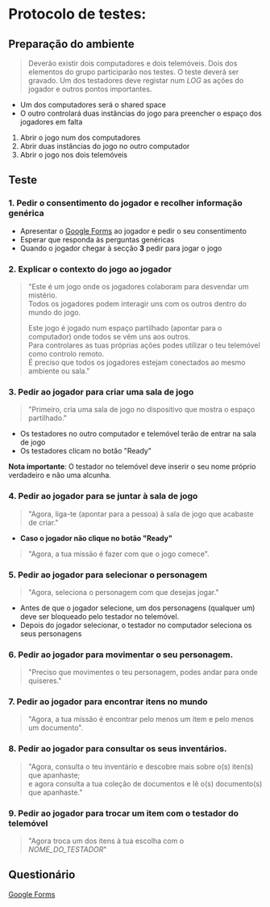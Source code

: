 # Protocolo de testes:

## Preparação do ambiente

> Deverão existir dois computadores e dois telemóveis.
> Dois dos elementos do grupo participarão nos testes.
> O teste deverá ser gravado.
> Um dos testadores deve registar num *LOG* as ações do jogador e outros pontos importantes.

- Um dos computadores será o shared space
- O outro controlará duas instâncias do jogo para preencher o espaço dos jogadores em falta

1. Abrir o jogo num dos computadores
2. Abrir duas instâncias do jogo no outro computador
3. Abrir o jogo nos dois telemóveis

## Teste

### 1. Pedir o consentimento do jogador e recolher informação genérica

- Apresentar o [Google Forms](https://forms.gle/URjUMxr1Rx2c86HR8) ao jogador e pedir o seu consentimento
- Esperar que responda às perguntas genéricas
- Quando o jogador chegar à secção **3** pedir para jogar o jogo

### 2. Explicar o contexto do jogo ao jogador

> "Este é um jogo onde os jogadores colaboram para desvendar um mistério.  
> Todos os jogadores podem interagir uns com os outros dentro do mundo do jogo.  
> 
> Este jogo é jogado num espaço partilhado (apontar para o computador) onde todos se vêm uns aos outros.  
> Para controlares as tuas próprias ações podes utilizar o teu telemóvel como controlo remoto.  
> É preciso que todos os jogadores estejam conectados ao mesmo ambiente ou sala."

### 3. Pedir ao jogador para criar uma sala de jogo  
> "Primeiro, cria uma sala de jogo no dispositivo que mostra o espaço partilhado."

- Os testadores no outro computador e telemóvel terão de entrar na sala de jogo
- Os testadores clicam no botão "Ready"

**Nota importante**: O testador no telemóvel deve inserir o seu nome próprio verdadeiro e não uma alcunha.

### 4. Pedir ao jogador para se juntar à sala de jogo  
> "Agora, liga-te (apontar para a pessoa) à sala de jogo que acabaste de criar."

- **Caso o jogador não clique no botão "Ready"**  
> "Agora, a tua missão é fazer com que o jogo comece".

### 5. Pedir ao jogador para selecionar o personagem  
> "Agora, seleciona o personagem com que desejas jogar."

- Antes de que o jogador selecione, um dos personagens (qualquer um) deve ser bloqueado pelo testador no telemóvel.
- Depois do jogador selecionar, o testador no computador seleciona os seus personagens

### 6. Pedir ao jogador para movimentar o seu personagem.  
> "Preciso que movimentes o teu personagem, podes andar para onde quiseres."

### 7. Pedir ao jogador para encontrar itens no mundo  
> "Agora, a tua missão é encontrar pelo menos um item e pelo menos um documento".

### 8. Pedir ao jogador para consultar os seus inventários.  
> "Agora, consulta o teu inventário e descobre mais sobre o(s) iten(s) que apanhaste;  
> e agora consulta a tua coleção de documentos e lê o(s) documento(s) que apanhaste."

### 9. Pedir ao jogador para trocar um item com o testador do telemóvel  
> "Agora troca um dos itens à tua escolha com o *NOME_DO_TESTADOR*"

## Questionário

[Google Forms](https://forms.gle/URjUMxr1Rx2c86HR8)
